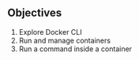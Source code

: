 
## Objectives 

1. Explore Docker CLI
2. Run and manage containers
3. Run a command inside a container
